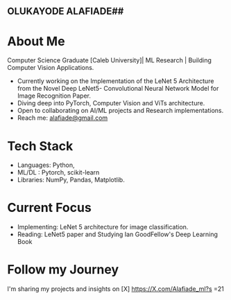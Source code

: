## OLUKAYODE ALAFIADE##
# About Me #
Computer Science Graduate [Caleb University]| ML Research | Building Computer Vision Applications.

- Currently working on  the Implementation of the LeNet 5 Architecture from the Novel Deep LeNet5- Convolutional Neural Network Model for Image Recognition Paper.
-  Diving deep into PyTorch, Computer Vision and ViTs architecture.
-  Open to collaborating on AI/ML projects and Research implementations.
-   Reach me: alafiade@gmail.com

# Tech Stack
- Languages: Python,
-  ML/DL : Pytorch, scikit-learn
-  Libraries: NumPy, Pandas,  Matplotlib.

# Current Focus
- Implementing: LeNet 5 architecture for image classification.
- Reading: LeNet5 paper and Studying Ian GoodFellow's Deep Learning Book

 # Follow my Journey 
  I'm sharing my projects  and insights on [X] https://X.com/Alafiade_ml?s =21

